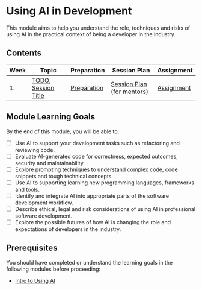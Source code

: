 # Using AI in Development

This module aims to help you understand the role, techniques and risks of using AI in the practical context of being a developer in the industry.

## Contents

| Week | Topic                                    | Preparation                           | Session Plan                                          | Assignment                          |
| ---- | ---------------------------------------- | ------------------------------------- | ----------------------------------------------------- | ----------------------------------- |
| 1.   | [TODO, Session Title](./week1/README.md) | [Preparation](./week1/preparation.md) | [Session Plan](./week1/session-plan.md) (for mentors) | [Assignment](./week1/assignment.md) |

## Module Learning Goals

By the end of this module, you will be able to:

- [ ] Use AI to support your development tasks such as refactoring and reviewing code.
- [ ] Evaluate AI-generated code for correctness, expected outcomes, security and maintainability.
- [ ] Explore prompting techniques to understand complex code, code snippets and tough technical concepts.
- [ ] Use AI to supporting learning new programming languages, frameworks and tools.
- [ ] Identify and integrate AI into appropriate parts of the software development workflow.
- [ ] Describe ethical, legal and risk considerations of using AI in professional software development.
- [ ] Explore the possible futures of how AI is changing the role and expectations of developers in the industry.

## Prerequisites

You should have completed or understand the learning goals in the following modules before proceeding:

- [Intro to Using AI](/courses/foundation/intro-to-using-ai/)
